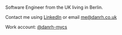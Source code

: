 Software Engineer from the UK living in Berlin. 

Contact me using [LinkedIn](https://www.linkedin.com/in/danrholland) or email me@danrh.co.uk

Work account: [@danrh-mycs](https://github.com/danrh-mycs)


